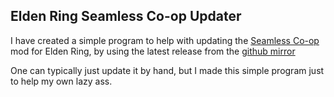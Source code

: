 ## Elden Ring Seamless Co-op Updater

I have created a simple program to help with updating the [Seamless Co-op](https://www.nexusmods.com/eldenring/mods/510) 
mod for Elden Ring, by using the latest release from the [github mirror](https://github.com/LukeYui/EldenRingSeamlessCoopRelease/releases)

One can typically just update it by hand, but I made this simple program just to help my own lazy ass.